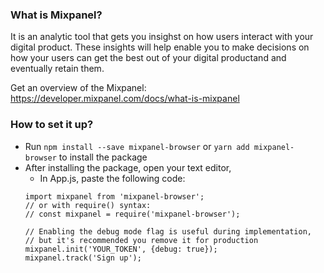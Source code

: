 ### What is Mixpanel?
It is an analytic tool that gets you insighst on how users interact with your digital product. These insights will help enable you to make decisions on how your users can get the best out of your digital productand and eventually retain them.

Get an overview of the Mixpanel: https://developer.mixpanel.com/docs/what-is-mixpanel 

### How to set it up?

- Run `npm install --save mixpanel-browser` or `yarn add mixpanel-browser` to install the package
- After installing the package, open your text editor,
    - In App.js, paste the following code:
    ``` 
    import mixpanel from 'mixpanel-browser';
    // or with require() syntax:
    // const mixpanel = require('mixpanel-browser');

    // Enabling the debug mode flag is useful during implementation,
    // but it's recommended you remove it for production
    mixpanel.init('YOUR_TOKEN', {debug: true}); 
    mixpanel.track('Sign up'); 
    ```

